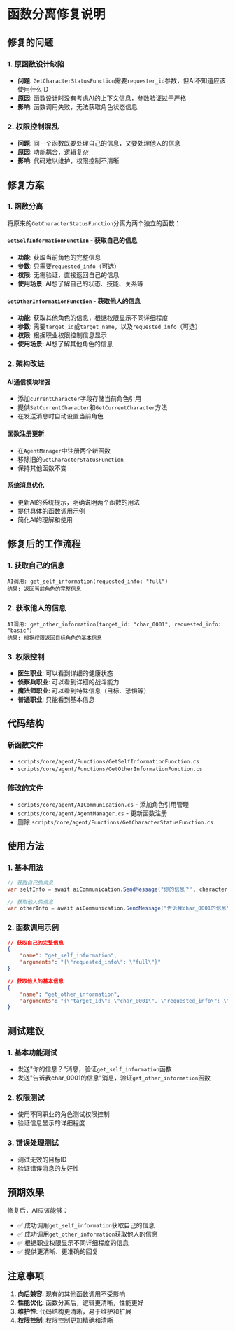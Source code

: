 # 函数分离修复说明

## 修复的问题

### 1. 原函数设计缺陷
- **问题**: `GetCharacterStatusFunction`需要`requester_id`参数，但AI不知道应该使用什么ID
- **原因**: 函数设计时没有考虑AI的上下文信息，参数验证过于严格
- **影响**: 函数调用失败，无法获取角色状态信息

### 2. 权限控制混乱
- **问题**: 同一个函数既要处理自己的信息，又要处理他人的信息
- **原因**: 功能耦合，逻辑复杂
- **影响**: 代码难以维护，权限控制不清晰

## 修复方案

### 1. 函数分离
将原来的`GetCharacterStatusFunction`分离为两个独立的函数：

#### `GetSelfInformationFunction` - 获取自己的信息
- **功能**: 获取当前角色的完整信息
- **参数**: 只需要`requested_info`（可选）
- **权限**: 无需验证，直接返回自己的信息
- **使用场景**: AI想了解自己的状态、技能、关系等

#### `GetOtherInformationFunction` - 获取他人的信息
- **功能**: 获取其他角色的信息，根据权限显示不同详细程度
- **参数**: 需要`target_id`或`target_name`，以及`requested_info`（可选）
- **权限**: 根据职业权限控制信息显示
- **使用场景**: AI想了解其他角色的信息

### 2. 架构改进

#### AI通信模块增强
- 添加`currentCharacter`字段存储当前角色引用
- 提供`SetCurrentCharacter`和`GetCurrentCharacter`方法
- 在发送消息时自动设置当前角色

#### 函数注册更新
- 在`AgentManager`中注册两个新函数
- 移除旧的`GetCharacterStatusFunction`
- 保持其他函数不变

#### 系统消息优化
- 更新AI的系统提示，明确说明两个函数的用法
- 提供具体的函数调用示例
- 简化AI的理解和使用

## 修复后的工作流程

### 1. 获取自己的信息
```
AI调用: get_self_information(requested_info: "full")
结果: 返回当前角色的完整信息
```

### 2. 获取他人的信息
```
AI调用: get_other_information(target_id: "char_0001", requested_info: "basic")
结果: 根据权限返回目标角色的基本信息
```

### 3. 权限控制
- **医生职业**: 可以看到详细的健康状态
- **侦察兵职业**: 可以看到详细的战斗能力
- **魔法师职业**: 可以看到特殊信息（目标、恐惧等）
- **普通职业**: 只能看到基本信息

## 代码结构

### 新函数文件
- `scripts/core/agent/Functions/GetSelfInformationFunction.cs`
- `scripts/core/agent/Functions/GetOtherInformationFunction.cs`

### 修改的文件
- `scripts/core/agent/AICommunication.cs` - 添加角色引用管理
- `scripts/core/agent/AgentManager.cs` - 更新函数注册
- 删除 `scripts/core/agent/Functions/GetCharacterStatusFunction.cs`

## 使用方法

### 1. 基本用法
```csharp
// 获取自己的信息
var selfInfo = await aiCommunication.SendMessage("你的信息？", characterCard);

// 获取他人的信息
var otherInfo = await aiCommunication.SendMessage("告诉我char_0001的信息", characterCard);
```

### 2. 函数调用示例
```json
// 获取自己的完整信息
{
    "name": "get_self_information",
    "arguments": "{\"requested_info\": \"full\"}"
}

// 获取他人的基本信息
{
    "name": "get_other_information",
    "arguments": "{\"target_id\": \"char_0001\", \"requested_info\": \"basic\"}"
}
```

## 测试建议

### 1. 基本功能测试
- 发送"你的信息？"消息，验证`get_self_information`函数
- 发送"告诉我char_0001的信息"消息，验证`get_other_information`函数

### 2. 权限测试
- 使用不同职业的角色测试权限控制
- 验证信息显示的详细程度

### 3. 错误处理测试
- 测试无效的目标ID
- 验证错误消息的友好性

## 预期效果

修复后，AI应该能够：
- ✅ 成功调用`get_self_information`获取自己的信息
- ✅ 成功调用`get_other_information`获取他人的信息
- ✅ 根据职业权限显示不同详细程度的信息
- ✅ 提供更清晰、更准确的回复

## 注意事项

1. **向后兼容**: 现有的其他函数调用不受影响
2. **性能优化**: 函数分离后，逻辑更清晰，性能更好
3. **维护性**: 代码结构更清晰，易于维护和扩展
4. **权限控制**: 权限控制更加精确和清晰



